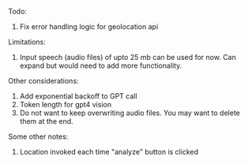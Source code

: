 Todo: 
1. Fix error handling logic for geolocation api

Limitations: 
1. Input speech (audio files) of upto 25 mb can be used for now. Can expand but would need to add more functionality. 

Other considerations: 
1. Add exponential backoff to GPT call
2. Token length for gpt4 vision
3. Do not want to keep overwriting audio files. You may want to delete them at the end. 

Some other notes: 
1. Location invoked each time "analyze" button is clicked